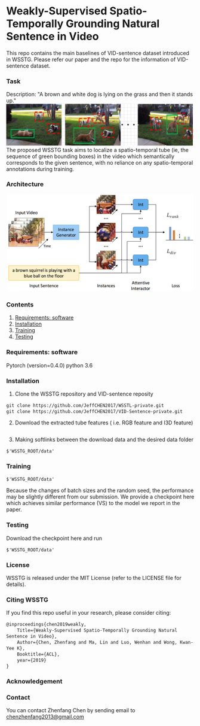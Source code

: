 # Weakly-Supervised Spatio-Temporally Grounding Natural Sentence in Video  

This repo contains the main baselines of VID-sentence dataset introduced in WSSTG.
Please refer our paper and the repo for the information of VID-sentence dataset.


### Task

<p align="center">
<figcaption>Description: "A brown and white dog is lying on the grass and then it stands up."</figcaption>
<img src="images/task.png" alt="task" width="500px">
<figcaption>The proposed WSSTG task aims to localize a spatio-temporal tube (ie, the sequence of green bounding boxes) in the video which semantically corresponds to the given sentence, with no reliance on any spatio-temporal annotations during training.</figcaption>
</p>

### Architecture

<p align="center">
<img src="images/frm.png" alt="method compare" width="500px">
</p>

### Contents
1. [Requirements: software](#requirements-software)
3. [Installation](#installation)
4. [Training](#Training)
5. [Testing](#Testing)

### Requirements: software
Pytorch (version=0.4.0)
python 3.6 

### Installation

1. Clone the WSSTG repository and VID-sentence reposity
  ```Shell
  git clone https://github.com/JeffCHEN2017/WSSTL-private.git
  git clone https://github.com/JeffCHEN2017/VID-Sentence-private.git
  ```

2. Download the extracted tube features ( i.e. RGB feature and I3D feature)
  ```Shell
  
  ```
3. Making softlinks between the download data and the desired data folder
```Shell
$'WSSTG_ROOT/data'
```

### Training
```Shell
$'WSSTG_ROOT/data'
```
Because the changes of batch sizes and the random seed, the performance may be slightly different from our submission. We provide a checkpoint here which achieves similar performance (VS) to the model we report in the paper.

### Testing
Download the checkpoint here and run
```Shell
$'WSSTG_ROOT/data'
```

### License

WSSTG is released under the MIT License (refer to the LICENSE file for details).

### Citing WSSTG

If you find this repo useful in your research, please consider citing:

    @inproceedings{chen2019weakly,
        Title={Weakly-Supervised Spatio-Temporally Grounding Natural Sentence in Video},
        Author={Chen, Zhenfang and Ma, Lin and Luo, Wenhan and Wong, Kwan-Yee K},
        Booktitle={ACL},
        year={2019}
    }

### Acknowledgement


### Contact

You can contact Zhenfang Chen by sending email to chenzhenfang2013@gmail.com
